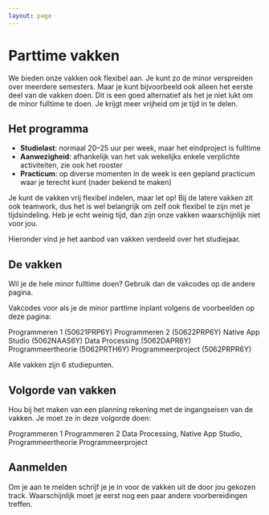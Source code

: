 ```yaml
---
layout: page
---
```



# Parttime vakken

We bieden onze vakken ook flexibel aan. Je kunt zo de minor verspreiden over meerdere semesters. Maar je kunt bijvoorbeeld ook alleen het eerste deel van de vakken doen. Dit is een goed alternatief als het je niet lukt om de minor fulltime te doen. Je krijgt meer vrijheid om je tijd in te delen.

## Het programma

- **Studielast**: normaal 20–25 uur per week, maar het eindproject is fulltime
- **Aanwezigheid**: afhankelijk van het vak wekelijks enkele verplichte activiteiten, zie ook het rooster
- **Practicum**: op diverse momenten in de week is een gepland practicum waar je terecht kunt (nader bekend te maken)

Je kunt de vakken vrij flexibel indelen, maar let op! Bij de latere vakken zit ook teamwork, dus het is wel belangrijk om zelf ook flexibel te zijn met je tijdsindeling. Heb je echt weinig tijd, dan zijn onze vakken waarschijnlijk niet voor jou.

Hieronder vind je het aanbod van vakken verdeeld over het studiejaar.


## De vakken

Wil je de hele minor fulltime doen? Gebruik dan de vakcodes op de andere pagina.

Vakcodes voor als je de minor parttime inplant volgens de voorbeelden op deze pagina:

Programmeren 1 (50621PRP6Y)
Programmeren 2 (50622PRP6Y)
Native App Studio (5062NAAS6Y)
Data Processing (5062DAPR6Y)
Programmeertheorie (5062PRTH6Y)
Programmeerproject (5062PRPR6Y)

Alle vakken zijn 6 studiepunten.

## Volgorde van vakken

Hou bij het maken van een planning rekening met de ingangseisen van de vakken. Je moet ze in deze volgorde doen:

Programmeren 1
Programmeren 2
Data Processing, Native App Studio, Programmeertheorie
Programmeerproject


## Aanmelden

Om je aan te melden schrijf je je in voor de vakken uit de door jou gekozen track. Waarschijnlijk moet je eerst nog een paar andere voorbereidingen treffen.

